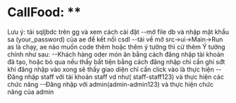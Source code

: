 
# CallFood: **
Lưu ý: tải sqljbdc trên gg và xem cách cài đặt
--mở file db và nhập mật khẩu sa (your_password) của ae để kết nối csdl
--tải về mở src->ui->Main->Run as là chạy, ae nào muốn code thêm hoặc thêm ý tưởng thì cứ thêm
Ý tưởng chính như sau:
--Khách hàng oder món ăn bằng cách đăng nhập tài khoản đã tạo, hoặc bỏ qua nếu thấy bất tiện bằng cách đăng nhập chỉ cần ghi sđt
  khi đăng nhập vào xong sẽ thấy giao diện chỉ cần click vào là thực hiện
--Đăng nhập staff với tài khoản staff vd như( staff-staff123) và thực hiện các chức năng
--Đăng nhập với admin(admin-admin123) và thực hiện chức năng của admin





